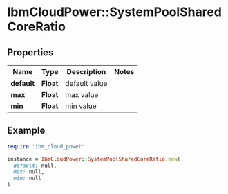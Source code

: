 # IbmCloudPower::SystemPoolSharedCoreRatio

## Properties

| Name | Type | Description | Notes |
| ---- | ---- | ----------- | ----- |
| **default** | **Float** | default value |  |
| **max** | **Float** | max value |  |
| **min** | **Float** | min value |  |

## Example

```ruby
require 'ibm_cloud_power'

instance = IbmCloudPower::SystemPoolSharedCoreRatio.new(
  default: null,
  max: null,
  min: null
)
```


